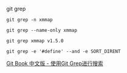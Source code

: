 git grep
``` 
git grep -n xmmap

git grep --name-only xmmap

git grep xmmap v1.5.0

git grep -e '#define' --and -e SORT_DIRENT
```

[Git Book 中文版 - 使用Git Grep进行搜索](http://gitbook.liuhui998.com/4_8.html)
